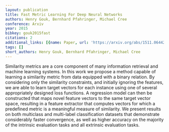 ```yaml
---
layout: publication
title: Fast Metric Learning For Deep Neural Networks
authors: Henry Gouk, Bernhard Pfahringer, Michael Cree
conference: Arxiv
year: 2015
bibkey: gouk2015fast
citations: 2
additional_links: [{name: Paper, url: 'https://arxiv.org/abs/1511.06442'}]
tags: []
short_authors: Henry Gouk, Bernhard Pfahringer, Michael Cree
---
```

Similarity metrics are a core component of many information retrieval and
machine learning systems. In this work we propose a method capable of learning
a similarity metric from data equipped with a binary relation. By considering
only the similarity constraints, and initially ignoring the features, we are
able to learn target vectors for each instance using one of several
appropriately designed loss functions. A regression model can then be
constructed that maps novel feature vectors to the same target vector space,
resulting in a feature extractor that computes vectors for which a predefined
metric is a meaningful measure of similarity. We present results on both
multiclass and multi-label classification datasets that demonstrate
considerably faster convergence, as well as higher accuracy on the majority of
the intrinsic evaluation tasks and all extrinsic evaluation tasks.